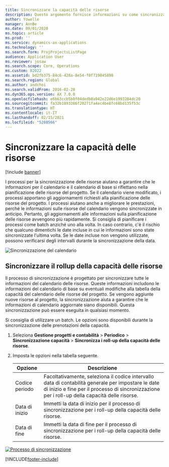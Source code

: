 ```yaml
---
title: Sincronizzare la capacità delle risorse
description: Questo argomento fornisce informazioni su come sincronizzare la capacità di una risorsa tra calendari e progetti.
author: Yowelle
manager: AnnBe
ms.date: 09/01/2020
ms.topic: article
ms.prod: ''
ms.service: dynamics-ax-applications
ms.technology: ''
ms.search.form: ProjProjectsListPage
audience: Application User
ms.reviewer: josaw
ms.search.scope: Core, Operations
ms.custom: 82022
ms.assetid: bd2fb375-84c6-428a-8e54-f0f719045898
ms.search.region: Global
ms.author: andchoi
ms.search.validFrom: 2016-02-28
ms.dyn365.ops.version: AX 7.0.0
ms.openlocfilehash: e6b63ccb5b0f04dedb8a942e22d6e1993204dc20
ms.sourcegitcommit: fa32b1893286f20271fa4ec4be8fc68bd135f53c
ms.translationtype: HT
ms.contentlocale: it-IT
ms.lasthandoff: 02/15/2021
ms.locfileid: "5288566"
---
```

# <a name="synchronize-resource-capacity"></a>Sincronizzare la capacità delle risorse

[!include [banner](../includes/banner.md)]

I processi per la sincronizzazione delle risorse aiutano a garantire che le informazioni per il calendario e il calendario di base si riflettano nella pianificazione delle risorse del progetto. Se il calendario viene modificato, i processi apportano gli aggiornamenti richiesti alla pianificazione delle risorse del progetto. I processi aiutano anche a migliorare le prestazioni, perché le informazioni sulle risorse del calendario vengono sincronizzate in anticipo. Pertanto, gli aggiornamenti alle informazioni sulla pianificazione delle risorse avvengono più rapidamente. Si consiglia di pianificare i processi come batch anziché uno alla volta. In caso contrario, c'è il rischio che qualcuno dimentichi le date incluse in cui le informazioni sono state sincronizzate l'ultima volta. Se le date incluse non vengono utilizzate, possono verificarsi degli intervalli durante la sincronizzazione della data.

![Sincronizzazione del calendario](./media/projectresourcing04-1024x471.jpg)

## <a name="synchronize-resource-capacity-roll-ups"></a>Sincronizzare il rollup della capacità delle risorse

Il processo di sincronizzazione è progettato per sincronizzare tutte le informazioni del calendario delle risorse. Queste informazioni includono le informazioni del calendario di base su eventuali modifiche alla tabella della capacità del calendario delle risorse del progetto. Se vengono aggiunte nuove risorse al progetto, la sincronizzazione aiuta a garantire che le informazioni di calendario aggiornate siano disponibili. Questa sincronizzazione può essere eseguita in qualsiasi momento.

Si consiglia di utilizzare un batch. Le opzioni sono disponibili durante la sincronizzazione delle prenotazioni della capacità.

1. Seleziona **Gestione progetti e contabilità** &gt; **Periodico** &gt; **Sincronizzazione capacità** &gt; **Sincronizza i roll-up della capacità delle risorse**.
2. Imposta le opzioni nella tabella seguente.

    | Opzione      | Descrizione |
    |-------------|-------------|
    | Codice periodo | Facoltativamente, seleziona il codice intervallo data di contabilità generale per impostare le date di inizio e fine per il processo di sincronizzazione per i roll-up della capacità delle risorse. |
    | Data di inizio  | Immetti la data di inizio per il processo di sincronizzazione per i roll-up della capacità delle risorse. |
    | Data di fine    | Immetti la data di fine per il processo di sincronizzazione per i roll-up della capacità delle risorse. |

[![Processo di sincronizzazione](./media/projectresourcing09.jpg)](./media/projectresourcing09.jpg)


[!INCLUDE[footer-include](../includes/footer-banner.md)]